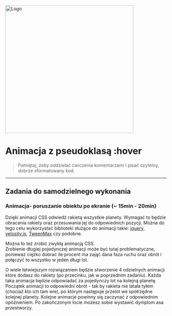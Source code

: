 <img alt="Logo" src="http://coderslab.pl/svg/logo-coderslab.svg" width="400">

# Animacja z pseudoklasą :hover

> Pamiętaj, żeby oddzielać ćwiczenia komentarzami i pisać czytelny, dobrze sformatowany kod.

-------------------------------------------------------------------------------

## Zadania do samodzielnego wykonania

### Animacja- poruszanie obiektu po ekranie  (~ 15min - 20min)

Dzięki animacji CSS odwiedź rakietą wszystkie planety.
Wymagać to będzie obracania rakiety oraz przesuwania jej do odpowiednich pozycji.
Można do tego celu wykorzystać biblioteki służące do animacji takie: 
[jquery](http://jqapi.com/#p=animate), 
[velosity.js](http://velocityjs.org/),
[TweenMax](https://greensock.com/tweenmax) czy podobne.

Można to też zrobić zwykłą animacją CSS.   
Zrobienie długiej pojedynczej animacji może być tutaj problematyczne, ponieważ ciężko dobrać ile procent ma zająć dana faza ruchu oraz obrót i połączyć to wszystko w jeden długi lot. 

O wiele łatwiejszym rozwiązaniem będzie stworzenie 4 odzielnych animacji które dodasz do rakiety (po przecinku, jak w poprzednim zadaniu). Każda taka animacja będzie odpowiadać za pojedynczy lot na kolejną planetę. 
Początek animacji to odpowiedni obrót - tak by rakieta nie latała tyłem (chociaż kto ich tam wie), po którym następuje przelot we spółrzędne kolejnej planety.
Kolejne animacje powinny się zaczynać z odpowiednim opóźnieniem. Po zakończonym locie możesz sobie wystawić dymplom asa przestworzy. 
